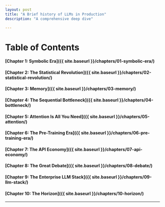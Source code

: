 ```yaml
---
layout: post
title: "A Brief history of LLMs in Production"
description: "A comprehensive deep dive"

---
```


# Table of Contents


#### [Chapter 1: Symbolic Era]({{ site.baseurl }}/chapters/01-symbolic-era/)
#### [Chapter 2: The Statistical Revolution]({{ site.baseurl }}/chapters/02-statistical-revolution/)
#### [Chapter 3: Memory]({{ site.baseurl }}/chapters/03-memory/)
#### [Chapter 4: The Sequential Bottleneck]({{ site.baseurl }}/chapters/04-bottleneck/)
#### [Chapter 5: Attention Is All You Need]({{ site.baseurl }}/chapters/05-attention/)
#### [Chapter 6: The Pre-Training Era]({{ site.baseurl }}/chapters/06-pre-training-era/)
#### [Chapter 7: The API Economy]({{ site.baseurl }}/chapters/07-api-economy/)
#### [Chapter 8: The Great Debate]({{ site.baseurl }}/chapters/08-debate/)
#### [Chapter 9: The Enterprise LLM Stack]({{ site.baseurl }}/chapters/09-llm-stack/)
#### [Chapter 10: The Horizon]({{ site.baseurl }}/chapters/10-horizon/)
---

